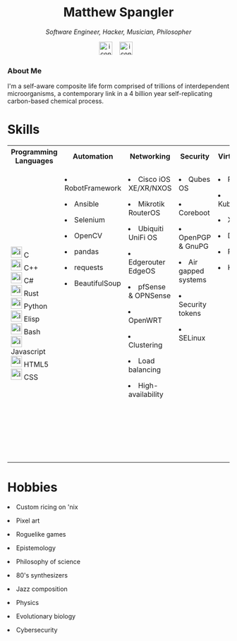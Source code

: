 <body>
    <div class="c1">
      <div align="center">
      <h1>Matthew Spangler</h1>
      <em>Software Engineer, Hacker, Musician, Philosopher</em>
        <p></p>
          <div>
          <a href="https://www.linkedin.com/in/mattspangler-tech/"><img height="30" src="https://skillicons.dev/icons?i=linkedin" alt="icons"></a> &nbsp;&nbsp; 
          <a href="https://unix.stackexchange.com/users/572504/nebulasurfer/"><img height="30" src="https://skillicons.dev/icons?i=stackoverflow" alt="icons"></a> &nbsp;&nbsp;
          </div>
      </div>
    </div>
    <div><h3>About Me</h3> 
      <p>I'm a self-aware composite life form comprised of trillions of interdependent microorganisms, a contemporary link in a 4 billion year self-replicating carbon-based chemical process.
          </p>
      </div>
    <h1>Skills</h1>
    <table>
      <tr>
        <th>Programming Languages</th>
        <th>Automation</th>
        <th>Networking</th>
        <th>Security</th>
        <th>Virtualization</th>
        <th>Nix</th>
      </tr>
      <tr>
        <td>
          <div>
            <img title="C" height="25" src="https://skillicons.dev/icons?i=c" alt="icons"> C
          </div>
          <div>
            <img title="C++" height="25" src="https://skillicons.dev/icons?i=cpp" alt="icons"> C++
          </div>
          <div>
            <img title="C#" height="25" src="https://skillicons.dev/icons?i=cs" alt="icons"> C#
          </div>
          <div>
            <img title="Rust" height="25" src="https://skillicons.dev/icons?i=rust" alt="icons"> Rust
          </div>
          <div>
            <img title="Python" height="25" src="https://skillicons.dev/icons?i=python" alt="icons"> Python
          </div>
          <div>
            <img title="Elisp" height="25" src="https://skillicons.dev/icons?i=emacs" alt="icons"> Elisp
          </div>
          <div>
            <img title="Bash" height="25" src="https://skillicons.dev/icons?i=bash" alt="icons"> Bash
          </div>
          <div>
            <img title="Javascript" height="25" src="https://skillicons.dev/icons?i=javascript" alt="icons"> Javascript
          </div>
          <div>
            <img title="HTML5" height="25" src="https://skillicons.dev/icons?i=html" alt="icons"> HTML5
          </div>
          <div>
            <img title="CSS" height="25" src="https://skillicons.dev/icons?i=css" alt="icons"> CSS
          </div>
        </td>
        <td valign="top">
          <p><li>RobotFramework</li></p>
          <p><li>Ansible</li></p>
          <p><li>Selenium</li></p>
          <p><li>OpenCV</li></p>
          <p><li>pandas</li></p>
          <p><li>requests</li></p>
          <p><li>BeautifulSoup</li></p>
        </td>
        <td valign="top">
            <p><li>Cisco iOS XE/XR/NXOS</li></p>
            <p><li>Mikrotik RouterOS</li></p>
            <p><li>Ubiquiti UniFi OS</li></p>
            <p><li>Edgerouter EdgeOS</li></p>
            <p><li>pfSense & OPNSense</li></p>
            <p><li>OpenWRT</li></p>
            <p><li>Clustering</li></p>
            <p><li>Load balancing</li></p>
            <p><li>High-availability</li></p>
        </td>
        <td valign="top">
            <p><li>Qubes OS</li></p>
            <p><li>Coreboot</li></p>
            <p><li>OpenPGP & GnuPG</li></p>
            <p><li>Air gapped systems</li></p>
            <p><li>Security tokens</li></p>
            <p><li>SELinux</li></p>
        </td>
        <td valign="top">
            <p><li>Proxmox</li></p>
            <p><li>Kubernetes</li></p>
            <p><li>Xenserver</li></p>
            <p><li>Docker</li></p>
            <p><li>Podman</li></p>
            <p><li>KVM</li></p>
        </td>
        <td valign="top">
            <p><li>Arch Linux</li></p>
            <p><li>Debian</li></p>
            <p><li>RHEL</li></p>
            <p><li>openSUSE</li></p>
            <p><li>Immutable distros like Silverblue</li></p>
            <p><li>Declarative distros like NixOS and GuixSD</li></p>
            <p><li>Packaging for pacman, zypper, dnf, aptitude</li></p>
            <p><li>Flatpak packaging and sandboxing</li></p>
        </td>
      </tr>
    </table>
    <h1>Hobbies</h1>
        <p><li>Custom ricing on 'nix </li></p>
        <p><li>Pixel art</li></p>
        <p><li>Roguelike games </li></p>
        <p><li>Epistemology </li></p>
        <p><li>Philosophy of science</li></p>
        <p><li>80's synthesizers </li></p>
        <p><li>Jazz composition </li></p>
        <p><li>Physics </li></p>
        <p><li>Evolutionary biology </li></p>
        <p><li>Cybersecurity</li></p>
</body>

